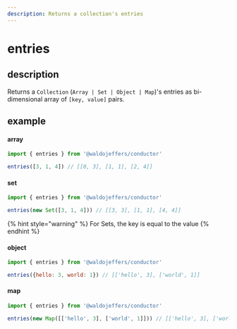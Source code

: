 ```yaml
---
description: Returns a collection's entries
---
```


# entries

## description

Returns a `Collection` \(`Array | Set | Object | Map`\)'s entries as bi-dimensional array of `[key, value]` pairs.

## example

#### array

```javascript
import { entries } from '@waldojeffers/conductor'

entries([3, 1, 4]) // [[0, 3], [1, 1], [2, 4]]
```

#### set

```javascript
import { entries } from '@waldojeffers/conductor'

entries(new Set([3, 1, 4])) // [[3, 3], [1, 1], [4, 4]]
```

{% hint style="warning" %}
For Sets, the key is equal to the value
{% endhint %}

#### object

```javascript
import { entries } from '@waldojeffers/conductor'

entries({hello: 3, world: 1}) // [['hello', 3], ['world', 1]]
```

#### map

```javascript
import { entries } from '@waldojeffers/conductor'

entries(new Map([['hello', 3], ['world', 1]])) // [['hello', 3], ['world', 1]]
```


